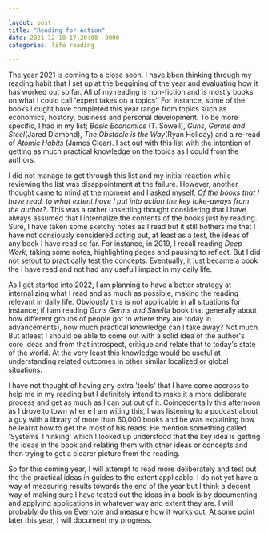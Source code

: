 ```yaml
---

layout: post 
title: "Reading for Action"
date: 2021-12-18 17:20:00 -0000
categories: life reading 

---
```


The year 2021 is coming to a close soon. I have bben thinking through my reading habit that I set up at the beggining of the year and evaluating how it has worked out so far. All of my reading is non-fiction and is mostly books on what I could call 'expert takes on a topics'. For instance, some of the books I ought have completed this year range from topics such as economics, hostory, business and personal development. To be more specific, I had in my list; _Basic Economics_ (T. Sowell), _Guns, Germs and Steel_(Jared Diamond), _The Obstacle is the Way_(Ryan Holiday) and a re-read of _Atomic Habits_ (James Clear). I set out with this list with the intention of getting as much practical knowledge on the topics as I could from the authors.

I did not manage to get through this list and my initial reaction while reviewing the list was disappointment at the failure. However, another thought came to mind at the moment and I asked myself, _Of the books that I have read, to what extent have I put into action the key take-aways from the author?_. This was a rather unsettling thought considering that I have always assumed that I internalize the contents of the books just by reading. Sure, I have taken some sketchy notes as I read but it still bothers me that I have not consiously considered acting out, at least as a test, the ideas of any book I have read so far. For instance, in 2019, I recall reading _Deep Work_, taking some notes, highlighting pages and pausing to reflect. But I did not setout to practically test the concepts. Eventually, it just became a book the I have read and not had any usefull impact in my daily life.

As I get started into 2022, I am planning to have a better strategy at internalizing what I read and as much as possible, making the reading relevant in daily life. Obviously this is not applicable in all situations for instance; if I am reading _Guns Germs and Steel_(a book that generally about how different groups of people got to where they are today in advancements), how much practical knowledge can I take away? Not much. But atleast I should be able to come out with a solid idea of the author's core ideas and from that introspect, critique and relate that to today's state of the world. At the very least this knowledge would be useful at understanding related outcomes in other similar localized or global situations. 

I have not thought of having any extra 'tools' that I have come accross to help me in my reading but I definitely intend to make it a more deliberate process and get as much as I can out out of it. Coincedentally this afternoon as I drove to town wher e I am witing this, I was listening to a podcast about a guy with a library of more than 60,000 books and he was explaining how he learnt how to get the most of his reads. He mention something called 'Systems Thinking' which I looked up understood that the key idea is getting the ideas in the book and relating them with other ideas or concepts and then trying to get a clearer picture from the reading. 

So for this coming year, I will attempt to read more deliberately and test out the the practical ideas in guides to the extent applicable. I do not yet have a way of measuring results towards the end of the year but I think a decent way of making sure I have tested out the ideas in a book is by documenting and applying applications in whatever way and extent they are. I will probably do this on Evernote and measure how it works out. At some point later this year, I will document my progress.

